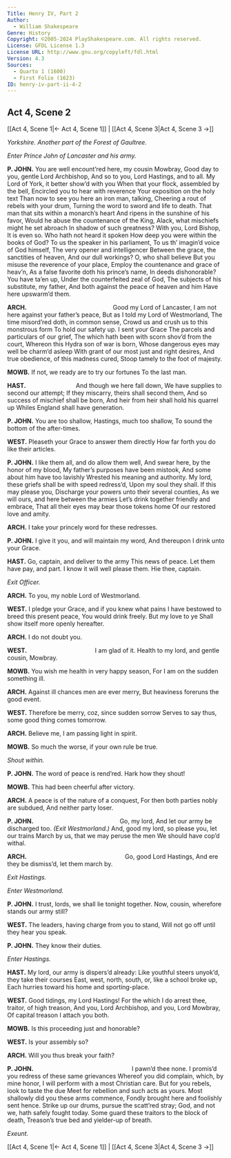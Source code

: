 ```yaml
---
Title: Henry IV, Part 2
Author: 
  - William Shakespeare
Genre: History
Copyright: ©2005-2024 PlayShakespeare.com. All rights reserved.
License: GFDL License 1.3
License URL: http://www.gnu.org/copyleft/fdl.html
Version: 4.3
Sources:
  - Quarto 1 (1600)
  - First Folio (1623)
ID: henry-iv-part-ii-4-2
---
```


## Act 4, Scene 2
[[Act 4, Scene 1|← Act 4, Scene 1]] | [[Act 4, Scene 3|Act 4, Scene 3 →]]

*Yorkshire. Another part of the Forest of Gaultree.*

*Enter Prince John of Lancaster and his army.*

**P. JOHN.**
You are well encount’red here, my cousin Mowbray,
Good day to you, gentle Lord Archbishop,
And so to you, Lord Hastings, and to all.
My Lord of York, it better show’d with you
When that your flock, assembled by the bell,
Encircled you to hear with reverence
Your exposition on the holy text
Than now to see you here an iron man, talking,
Cheering a rout of rebels with your drum,
Turning the word to sword and life to death.
That man that sits within a monarch’s heart
And ripens in the sunshine of his favor,
Would he abuse the countenance of the King,
Alack, what mischiefs might he set abroach
In shadow of such greatness? With you, Lord Bishop,
It is even so. Who hath not heard it spoken
How deep you were within the books of God?
To us the speaker in his parliament,
To us th’ imagin’d voice of God himself,
The very opener and intelligencer
Between the grace, the sanctities of heaven,
And our dull workings? O, who shall believe
But you misuse the reverence of your place,
Employ the countenance and grace of heav’n,
As a false favorite doth his prince’s name,
In deeds dishonorable? You have ta’en up,
Under the counterfeited zeal of God,
The subjects of his substitute, my father,
And both against the peace of heaven and him
Have here upswarm’d them.

**ARCH.**
              Good my Lord of Lancaster,
I am not here against your father’s peace,
But as I told my Lord of Westmorland,
The time misord’red doth, in common sense,
Crowd us and crush us to this monstrous form
To hold our safety up. I sent your Grace
The parcels and particulars of our grief,
The which hath been with scorn shov’d from the court,
Whereon this Hydra son of war is born,
Whose dangerous eyes may well be charm’d asleep
With grant of our most just and right desires,
And true obedience, of this madness cured,
Stoop tamely to the foot of majesty.

**MOWB.**
If not, we ready are to try our fortunes
To the last man.

**HAST.**
        And though we here fall down,
We have supplies to second our attempt;
If they miscarry, theirs shall second them,
And so success of mischief shall be born,
And heir from heir shall hold his quarrel up
Whiles England shall have generation.

**P. JOHN.**
You are too shallow, Hastings, much too shallow,
To sound the bottom of the after-times.

**WEST.**
Pleaseth your Grace to answer them directly
How far forth you do like their articles.

**P. JOHN.**
I like them all, and do allow them well,
And swear here, by the honor of my blood,
My father’s purposes have been mistook,
And some about him have too lavishly
Wrested his meaning and authority.
My lord, these griefs shall be with speed redress’d,
Upon my soul they shall. If this may please you,
Discharge your powers unto their several counties,
As we will ours, and here between the armies
Let’s drink together friendly and embrace,
That all their eyes may bear those tokens home
Of our restored love and amity.

**ARCH.**
I take your princely word for these redresses.

**P. JOHN.**
I give it you, and will maintain my word,
And thereupon I drink unto your Grace.

**HAST.**
Go, captain, and deliver to the army
This news of peace. Let them have pay, and part.
I know it will well please them. Hie thee, captain.

*Exit Officer.*

**ARCH.**
To you, my noble Lord of Westmorland.

**WEST.**
I pledge your Grace, and if you knew what pains
I have bestowed to breed this present peace,
You would drink freely. But my love to ye
Shall show itself more openly hereafter.

**ARCH.**
I do not doubt you.

**WEST.**
           I am glad of it.
Health to my lord, and gentle cousin, Mowbray.

**MOWB.**
You wish me health in very happy season,
For I am on the sudden something ill.

**ARCH.**
Against ill chances men are ever merry,
But heaviness foreruns the good event.

**WEST.**
Therefore be merry, coz, since sudden sorrow
Serves to say thus, some good thing comes tomorrow.

**ARCH.**
Believe me, I am passing light in spirit.

**MOWB.**
So much the worse, if your own rule be true.

*Shout within.*

**P. JOHN.**
The word of peace is rend’red. Hark how they shout!

**MOWB.**
This had been cheerful after victory.

**ARCH.**
A peace is of the nature of a conquest,
For then both parties nobly are subdued,
And neither party loser.

**P. JOHN.**
              Go, my lord,
And let our army be discharged too.
*(Exit Westmorland.)*
And, good my lord, so please you, let our trains
March by us, that we may peruse the men
We should have cop’d withal.

**ARCH.**
                Go, good Lord Hastings,
And ere they be dismiss’d, let them march by.

*Exit Hastings.*

*Enter Westmorland.*

**P. JOHN.**
I trust, lords, we shall lie tonight together.
Now, cousin, wherefore stands our army still?

**WEST.**
The leaders, having charge from you to stand,
Will not go off until they hear you speak.

**P. JOHN.**
They know their duties.

*Enter Hastings.*

**HAST.**
My lord, our army is dispers’d already:
Like youthful steers unyok’d, they take their courses
East, west, north, south, or, like a school broke up,
Each hurries toward his home and sporting-place.

**WEST.**
Good tidings, my Lord Hastings! For the which
I do arrest thee, traitor, of high treason,
And you, Lord Archbishop, and you, Lord Mowbray,
Of capital treason I attach you both.

**MOWB.**
Is this proceeding just and honorable?

**WEST.**
Is your assembly so?

**ARCH.**
Will you thus break your faith?

**P. JOHN.**
                I pawn’d thee none.
I promis’d you redress of these same grievances
Whereof you did complain, which, by mine honor,
I will perform with a most Christian care.
But for you rebels, look to taste the due
Meet for rebellion and such acts as yours.
Most shallowly did you these arms commence,
Fondly brought here and foolishly sent hence.
Strike up our drums, pursue the scatt’red stray;
God, and not we, hath safely fought today.
Some guard these traitors to the block of death,
Treason’s true bed and yielder-up of breath.

*Exeunt.*

[[Act 4, Scene 1|← Act 4, Scene 1]] | [[Act 4, Scene 3|Act 4, Scene 3 →]]
